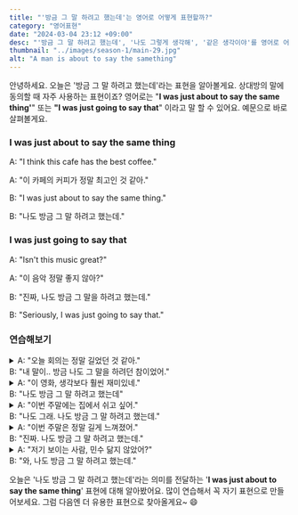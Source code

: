 ```yaml
---
title: "'방금 그 말 하려고 했는데'는 영어로 어떻게 표현할까?"
category: "영어표현"
date: "2024-03-04 23:12 +09:00"
desc: "'방금 그 말 하려고 했는데', '나도 그렇게 생각해', '같은 생각이야'를 영어로 어떻게 표현하면 좋을까요? '정말 나도 그렇게 말하려고 했어', '완전 동감이야' 등을 영어로 표현하는 법을 배워봅시다. 다양한 예문을 통해서 연습하고 본인의 표현으로 만들어 보세요."
thumbnail: "../images/season-1/main-29.jpg"
alt: "A man is about to say the samething"
---
```


안녕하세요. 오늘은 '방금 그 말 하려고 했는데'라는 표현을 알아볼게요. 상대방의 말에 동의할 때 자주 사용하는 표현이죠? 영어로는 "**I was just about to say the same thing'**" 또는 **"I was just going to say that**" 이라고 말 할 수 있어요. 예문으로 바로 살펴볼게요.

### I was just about to say the same thing

A: "I think this cafe has the best coffee."

A: "이 카페의 커피가 정말 최고인 것 같아."

B: "I was just about to say the same thing."

B: "나도 방금 그 말 하려고 했는데."

### I was just going to say that

A: "Isn't this music great?"

A: "이 음악 정말 좋지 않아?"

B: "진짜, 나도 방금 그 말을 하려고 했는데."

B: "Seriously, I was just going to say that."

### 연습해보기

<details>
  <summary>A: "오늘 회의는 정말 길었던 것 같아."<br>B: "내 말이.. 방금 나도 그 말을 하려던 참이었어."
</summary>
<span>A: "Today's meeting felt really long."<br>B: "Exactly, I was just about to say the same thing."</span>
</details>

<details>
  <summary>A: "이 영화, 생각보다 훨씬 재미있네."<br>B: "나도 방금 그 말 하려고 했는데"</summary>
<span>A: "This movie is much more enjoyable than I expected."<br>B: "I was just about to say the same thing."</span>
</details>

<details>
  <summary>A: "이번 주말에는 집에서 쉬고 싶어."<br>B: "나도 그래. 나도 방금 그 말 하려고 했는데."</summary>
<span>A: "I just want to rest at home this weekend."<br>B: "Me too. I was just about to say the same thing."</span>
</details>

<details>
  <summary>A: "이번 주말은 정말 길게 느껴졌어."<br>B: "진짜. 나도 방금 그 말 하려고 했는데."</summary>
<span>A: "This weekend felt really long."<br>B: "Truly. I was just going to say that."</span>
</details>

<details>
  <summary>A: "저기 보이는 사람, 민수 닮지 않았어?"<br>B: "와, 나도 방금 그 말 하려고 했는데."</summary>
<span>A: Doesn't that person over there look like Minsu?"<br>B: Wow. I was just going to say that!"</span>
</details>

오늘은 '나도 방금 그 말 하려고 했는데'라는 의미를 전달하는 '**I was just about to say the same thing**' 표현에 대해 알아봤어요. 많이 연습해서 꼭 자기 표현으로 만들어보세요. 그럼 다음엔 더 유용한 표현으로 찾아올게요~ 😄
